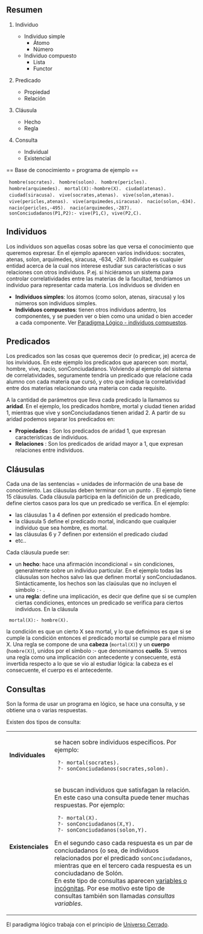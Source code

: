 Resumen
-------

1.  Individuo
    -   Individuo simple
        -   Átomo
        -   Número
    -   Individuo compuesto
        -   Lista
        -   Functor

2.  Predicado
    -   Propiedad
    -   Relación

3.  Cláusula
    -   Hecho
    -   Regla

4.  Consulta
    -   Individual
    -   Existencial

== Base de conocimiento = programa de ejemplo ==

` hombre(socrates).`
` hombre(solon).`
` hombre(pericles).`
` hombre(arquimedes).`
` mortal(X):-hombre(X).`
` ciudad(atenas).`
` ciudad(siracusa).`
` vive(socrates,atenas).`
` vive(solon,atenas).`
` vive(pericles,atenas).`
` vive(arquimedes,siracusa).`
` nacio(solon,-634).`
` nacio(pericles,-495).`
` nacio(arquimedes,-287).`
` sonConciudadanos(P1,P2):- vive(P1,C), vive(P2,C).`

Individuos
----------

Los individuos son aquellas cosas sobre las que versa el conocimiento que queremos expresar. En el ejemplo aparecen varios individuos: socrates, atenas, solon, arquimedes, siracusa, -634, -287. Individuo es cualquier entidad acerca de la cual nos interese estudiar sus características o sus relaciones con otros individuos. P.ej. si hiciéramos un sistema para controlar correlatividades entre las materias de la facultad, tendríamos un individuo para representar cada materia. Los individuos se dividen en

-   **Individuos simples**: los átomos (como solon, atenas, siracusa) y los números son individuos simples.
-   **Individuos compuestos**: tienen otros individuos adentro, los componentes, y se pueden ver o bien como una unidad o bien acceder a cada componente. Ver [Paradigma Lógico - individuos compuestos](paradigma-logico---individuos-compuestos.html).

Predicados
----------

Los predicados son las cosas que queremos decir (o predicar, je) acerca de los invividuos. En este ejemplo los predicados que aparecen son: mortal, hombre, vive, nacio, sonConciudadanos. Volviendo al ejemplo del sistema de correlatividades, seguramente tendría un predicado que relacione cada alumno con cada materia que cursó, y otro que indique la correlatividad entre dos materias relacionando una materia con cada requisito.

A la cantidad de parámetros que lleva cada predicado la llamamos su **aridad**. En el ejemplo, los predicados hombre, mortal y ciudad tienen aridad 1, mientras que vive y sonConciudadanos tienen aridad 2. A partir de su aridad podemos separar los predicados en:

-   **Propiedades** : Son los predicados de aridad 1, que expresan características de individuos.
-   **Relaciones** : Son los predicados de aridad mayor a 1, que expresan relaciones entre individuos.

Cláusulas
---------

Cada una de las sentencias = unidades de información de una base de conocimiento. Las cláusulas deben terminar con un punto `.` El ejemplo tiene 15 cláusulas. Cada cláusula participa en la definición de un predicado, define ciertos casos para los que un predicado se verifica. En el ejemplo:

-   las cláusulas 1 a 4 definen por extensión el predicado hombre.
-   la cláusula 5 define el predicado mortal, indicando que cualquier individuo que sea hombre, es mortal.
-   las cláusulas 6 y 7 definen por extensión el predicado ciudad
-   etc..

Cada cláusula puede ser:

-   un **hecho**: hace una afirmación incondicional = sin condiciones, generalmente sobre un individuo particular. En el ejemplo todas las cláusulas son hechos salvo las que definen mortal y sonConciudadanos. Sintácticamente, los hechos son las claúsulas que no incluyen el símbolo `:-` .
-   una **regla**: define una implicación, es decir que define que si se cumplen ciertas condiciones, entonces un predicado se verifica para ciertos individuos. En la cláusula

` mortal(X):- hombre(X).`

la condición es que un cierto X sea mortal, y lo que definimos es que si se cumple la condición entonces el predicado mortal se cumple para el mismo X. Una regla se compone de una **cabeza** (`mortal(X)`) y un **cuerpo** (`hombre(X)`), unidos por el símbolo :- que denominamos **cuello**. Si vemos una regla como una implicación con antecedente y consecuente, está invertida respecto a lo que se vio al estudiar lógica: la cabeza es el consecuente, el cuerpo es el antecedente.

Consultas
---------

Son la forma de usar un programa en lógico, se hace una consulta, y se obtiene una o varias respuestas.

Existen dos tipos de consulta:

<table>
<tbody>
<tr class="odd">
<td><p><strong>Individuales</strong></p></td>
<td><p>se hacen sobre individuos específicos. Por ejemplo:</p>
<p><code> ?- mortal(socrates).</code><br />
<code> ?- sonConciudadanos(socrates,solon).</code></p></td>
</tr>
<tr class="even">
<td><p><strong>Existenciales</strong></p></td>
<td><p>se buscan individuos que satisfagan la relación. En este caso una consulta puede tener muchas respuestas. Por ejemplo:</p>
<p><code> ?- mortal(X).</code><br />
<code> ?- sonConciudadanos(X,Y).</code><br />
<code> ?- sonConciudadanos(solon,Y).</code></p>
<p>En el segundo caso cada respuesta es un par de conciudadanos (o sea, de individuos relacionados por el predicado <code>sonConciudadanos</code>, mientras que en el tercero cada respuesta es un conciudadano de Solón.<br />
En este tipo de consultas aparecen <a href="Paradigma_lógico_-_variables" title="wikilink">variables o incógnitas</a>. Por ese motivo este tipo de consultas también son llamadas <em>consultas variables</em>.</p></td>
</tr>
</tbody>
</table>

El paradigma lógico trabaja con el principio de [Universo Cerrado](paradigma-logico---introduccion-universo-cerrado.html).
